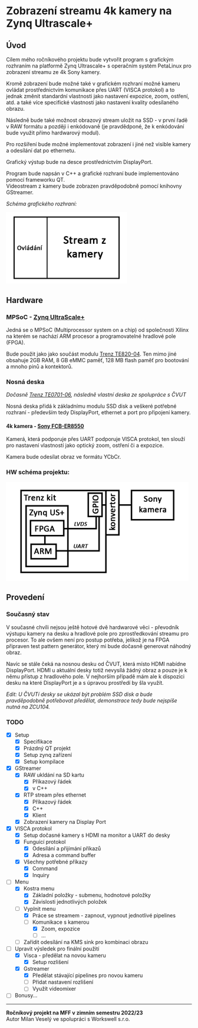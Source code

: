 # Zobrazení streamu 4k kamery na Zynq Ultrascale+

## Úvod

Cílem mého ročníkového projektu bude vytvořit program s grafickým rozhraním na platformě Zynq Ultrascale+ s operačním systém PetaLinux pro zobrazení streamu ze 4k Sony kamery.

Kromě zobrazení bude možné také v grafickém rozhraní možné kameru ovládat prostřednictvím komunikace přes UART (VISCA protokol) a to jednak změnit standardní vlastnosti jako nastavení expozice, zoom, ostření, atd. a také více specifické vlastnosti jako nastavení kvality odesílaného obrazu.

Následně bude také možnost obrazový stream uložit na SSD - v první řadě v RAW formátu a později i enkódovaně (je pravdědponé, že k enkódování bude využit přímo hardwarový modul).

Pro rozšíření bude možné implementovat zobrazení i jiné než visible kamery a odesílání dat po ethernetu.

Grafický výstup bude na desce prostřednictvím DisplayPort.

Program bude napsán v C++ a grafické rozhraní bude implementováno pomocí frameworku QT.  
Videostream z kamery bude zobrazen pravděpodobně pomocí knihovny GStreamer.

*Schéma grafického rozhraní:*

<img src="README.assets/UI.png" alt="UI" style="zoom:60%;" />

## Hardware

### MPSoC - [Zynq UltraScale+](https://www.xilinx.com/products/silicon-devices/soc/zynq-ultrascale-mpsoc.html)

Jedná se o MPSoC (Multiprocessor system on a chip) od společnosti Xilinx na kterém se nachází ARM procesor a programovatelné hradlové pole (FPGA).

Bude použit jako jako součást modulu [Trenz TE820-04](https://wiki.trenz-electronic.de/display/PD/TE0820+TRM). Ten mimo jiné obsahuje 2GB RAM, 8 GB eMMC paměť, 128 MB flash paměť pro bootování a mnoho pinů a kontektorů.

### Nosná deska

*Dočasně [Trenz TE0701-06](https://wiki.trenz-electronic.de/display/PD/TE0701+TRM), následně vlastní deska ze spolupráce s ČVUT*

Nosná deska přidá k základnímu modulu SSD disk a veškeré potřebné rozhraní - především tedy DisplayPort, ethernet a port pro připojení kamery.

#### 4k kamera - [Sony FCB-ER8550](https://www.image-sensing-solutions.eu/FCB-ER8550.html)

Kamerá, která podporuje přes UART podporuje VISCA protokol, ten slouží pro nastavení vlastností jako optický zoom, ostření či a expozice.

Kamera bude odesílat obraz ve formátu YCbCr.

### HW schéma projektu:

<img src="README.assets/Scheme.png" alt="Scheme" style="zoom: 80%;" />

## Provedení

### Současný stav

V současné chvíli nejsou ještě hotové dvě hardwarové věci - převodník výstupu kamery na desku a hradlové pole pro zprostředkování streamu pro procesor. To ale ovšem není pro postup potřeba, jelikož je na FPGA připraven test pattern generátor, který mi bude dočasně generovat náhodný obraz.

Navíc se stále čeká na nosnou desku od ČVUT, která místo HDMI nabídne DisplayPort. HDMI u aktuální desky totiž nevysílá žádný obraz a pouze je k němu přístup z hradlového pole. V nejhorším případě mám ale k dispozici desku na které DisplayPort je a s úpravou prostředí by šla využít.

*Edit: U ČVUTí desky se ukázal být problém SSD disk a bude pravděpodobně potřebovat předělat, demonstrace tedy bude nejspíše nutná na ZCU104.*

### TODO

- [x] Setup
    - [x] Specifikace
    - [x] Prázdný QT projekt
    - [x] Setup zynq zařízení
    - [x] Setup kompilace
- [x] GStreamer
    - [x] RAW ukldání na SD kartu
        - [x] Příkazový řádek
        - [x] v C++
    - [x] RTP stream přes ethernet
        - [x] Příkazový řádek
        - [x] C++
        - [x] Klient
    - [x] Zobrazení kamery na Display Port
- [x] VISCA protokol
    - [x] Setup dočasné kamery s HDMI na monitor a UART do desky
    - [x] Funguící protokol
        - [x] Odesílání a přijímání příkazů
        - [x] Adresa a command buffer
    - [x] Všechny potřebné příkazy
        - [x] Command
        - [x] Inquiry
- [ ] Menu
  - [x] Kostra menu
    - [x] Základní položky - submenu, hodnotové položky
    - [x] Závislosti jednotlivých položek
  - [ ] Vyplnit menu
      - [x] Práce se streamem - zapnout, vypnout jednotlivé pipelines
      - [ ] Komunikace s kamerou
        - [x] Zoom, expozice
        - [ ] ...
  - [ ] Zařídit odesílání na KMS sink pro kombinaci obrazu
- [ ] Upravit výsledek pro finální použití
    - [x] Visca - předělat na novou kameru
        - [x] Setup rozlišení
    - [x] Gstreamer
        - [x] Předělat stávající pipelines pro novou kameru
        - [ ] Přidat nastavení rozlišení
        - [ ] Využít videomixer
- [ ] Bonusy...

---

**Ročníkový projekt na MFF v zimním semestru 2022/23**  
Autor Milan Veselý ve spolupráci s Workswell s.r.o.
